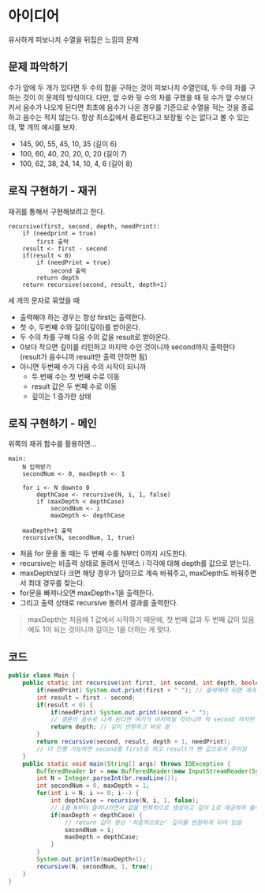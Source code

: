 # 아이디어
유사하게 피보나치 수열을 뒤집은 느낌의 문제

## 문제 파악하기
수가 앞에 두 개가 있다면 두 수의 합을 구하는 것이 피보나치 수열인데, 두 수의 차를 구하는 것이 이 문제의 방식이다. 다만, 앞 수와 뒷 수의 차를 구했을 때 뒷 수가 앞 수보다 커서 음수가 나오게 된다면 최초에 음수가 나온 경우를 기준으로 수열을 적는 것을 종료하고 음수는 적지 않는다. 항상 최소값에서 종료된다고 보장될 수는 없다고 볼 수 있는데, 몇 개의 예시를 보자.

- 145, 90, 55, 45, 10, 35 (길이 6)
- 100, 60, 40, 20, 20, 0, 20 (길이 7)
- 100, 62, 38, 24, 14, 10, 4, 6 (길이 8)

## 로직 구현하기 - 재귀
재귀를 통해서 구현해보려고 한다.
```
recursive(first, second, depth, needPrint):
	if (needprint = true)
    	first 출력
	result <- first - second
    if(result < 0)
    	if (needPrint = true)
        	second 출력
    	return depth
    return recursive(second, result, depth+1)
```
세 개의 문자로 묶었을 때
- 출력해야 하는 경우는 항상 first는 출력한다.
- 첫 수, 두번째 수와 길이(깊이)를 받아온다.
- 두 수의 차를 구해 다음 수의 값을 result로 받아온다.
- 0보다 작으면 깊이를 리턴하고 마지막 수인 것이니까 second까지 출력한다 (result가 음수니까 result만 출력 안하면 됨)
- 아니면 두번째 수가 다음 수의 시작이 되니까
	- 두 번째 수는 첫 번째 수로 이동
  	- result 값은 두 번째 수로 이동
   	- 깊이는 1 증가한 상태
    
## 로직 구현하기 - 메인
위쪽의 재귀 함수를 활용하면...
```
main:
	N 입력받기
    secondNum <- 0, maxDepth <- 1
    
    for i <- N downto 0
    	depthCase <- recursive(N, i, 1, false)
        if (maxDepth < depthCase)
        	secondNum <- i
            maxDepth <- depthCase
            
    maxDepth+1 출력
    recursive(N, secondNum, 1, true)
```
- 처음 for 문을 돌 때는 두 번째 수를 N부터 0까지 시도한다.
- recursive는 비출력 상태로 돌려서 인덱스 i 각각에 대해 depth를 값으로 받는다.
- maxDepth보다 크면 해당 경우가 답이므로 계속 바꿔주고, maxDepth도 바꿔주면서 최대 경우를 찾는다.
- for문을 빠져나오면 maxDepth+1을 출력한다.
- 그리고 출력 상태로 recursive 돌려서 결과를 출력한다.

> maxDepth는 처음에 1 값에서 시작하기 때문에, 첫 번째 값과 두 번째 값이 있음에도 1이 되는 것이니까 길이는 1을 더하는 게 맞다.

## 코드
```JAVA
public class Main {
    public static int recursive(int first, int second, int depth, boolean needPrint) {
        if(needPrint) System.out.print(first + " "); // 출력해야 되면 계속 끌고 가면서 진행하고
        int result = first - second;
        if(result < 0) {
            if(needPrint) System.out.print(second + " ");
            // 결론이 음수로 나게 된다면 여기가 마지막일 것이니까 딱 second 까지만 출력하면 됨
            return depth; // 깊이 반환하고 바로 끝
        }
        return recursive(second, result, depth + 1, needPrint);
        // 더 진행 가능하면 second를 first로 하고 result가 뺀 값으로서 주어짐
    }
    public static void main(String[] args) throws IOException {
        BufferedReader br = new BufferedReader(new InputStreamReader(System.in));
        int N = Integer.parseInt(br.readLine());
        int secondNum = 0, maxDepth = 1;
        for(int i = N; i >= 0; i--) {
            int depthCase = recursive(N, i, 1, false);
            // i를 N부터 줄여나가면서 값을 반복적으로 생성하고 깊이 1로 제공하여 출력하지 않고 진행
            if(maxDepth < depthCase) {
                // return 값이 항상 '최종적으로는' 깊이를 반환하게 되어 있음
                secondNum = i;
                maxDepth = depthCase;
            }
        }
        System.out.println(maxDepth+1);
        recursive(N, secondNum, 1, true);
    }
}
```
